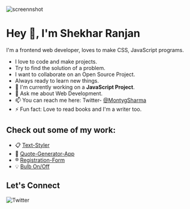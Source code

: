 ![screennshot](https://user-images.githubusercontent.com/72906055/178765262-922ca0c9-336f-4a5f-bc7f-fdb962f89e82.jpg)
# Hey 👋, I'm Shekhar Ranjan 

I'm a frontend web developer, loves to make CSS, JavaScript programs.

- I love to code and make projects.
- Try to find the solution of a problem.
- I want to collaborate on an Open Source Project.
- Always ready to learn new things.
- 🔭 I'm currently working on a **JavaScript Project**.
- 💬 Ask me about Web Development.
- 📫 You can reach me here: Twitter- [@MontygSharma](www.twitter.com/MontygSharma)
- ⚡ Fun fact: Love to read books and I'm a writer too.


## Check out some of my work:

- 📋 [Text-Styler](https://shekhar10feb.github.io/Text-Styler/)
- 💬 [Quote-Generator-App](https://shekhar10feb.github.io/Quote-Generator-App/)
- ®️ [Registration-Form](https://shekhar10feb.github.io/Registration-Form/)
- 💡 [Bulb On/Off](https://github.com/shekhar10feb/Bulb_On_Off)

## Let's Connect

![Twitter](https://img.shields.io/badge/Twitter-%231DA1F2.svg?style=for-the-badge&logo=Twitter&logoColor=white&www.twitter.com/MontygSharma)
<!--
**shekhar10feb/shekhar10feb** is a ✨ _special_ ✨ repository because its `README.md` (this file) appears on your GitHub profile.

Here are some ideas to get you started:

- 🔭 I’m currently working on ...
- 🌱 I’m currently learning ...
- 👯 I’m looking to collaborate on ...
- 🤔 I’m looking for help with ...
- 💬 Ask me about ...
- 📫 How to reach me: ...
- 😄 Pronouns: ...
- ⚡ Fun fact: ...
-->
